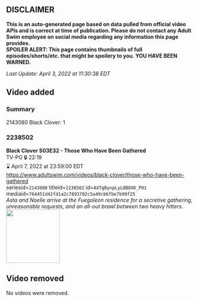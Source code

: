 ## DISCLAIMER
**This is an auto-generated page based on data pulled from official video APIs and is correct at time of publication. Please do not contact any Adult Swim employee on social media regarding any information this page provides.**  
**SPOILER ALERT: This page contains thumbnails of full episodes/shorts/etc. that might be spoilery to you. YOU HAVE BEEN WARNED.**  

_Last Update: April 3, 2022 at 11:30:38 EDT_
## Video added
### Summary
2143080 Black Clover: 1  
### 2238502
**Black Clover S03E32 - Those Who Have Been Gathered**  
TV-PG 🔒 22:19  
⌛ April 7, 2022 at 23:59:00 EDT  
https://www.adultswim.com/videos/black-clover/those-who-have-been-gathered  
seriesid=`2143080` titleid=`2238502` id=`AXTgBynpLyLQBOXK_PO1` mediaid=`764451d42fd1a2c7893702c5a49cb6fbe7b99f25`  
_Asta and Noelle arrive at the Fuegoleon residence for a secretive gathering, unreasonable requests, and an all-out brawl between two heavy hitters._  
<a href="https://media.cdn.adultswim.com/uploads/20200930/thumbnails/2_209301319571-BlackClover_134.jpg"><img src="https://media.cdn.adultswim.com/uploads/20200930/thumbnails/2_209301319571-BlackClover_134.jpg" height="144px" /></a>
## Video removed
No videos were removed.  
